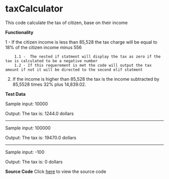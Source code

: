 # taxCalculator
This code calculate the tax of citizen, base on their income

**Functionality**



1 - If the citizen income is less than 85,528 the tax charge will be equal to 18% of the citizen income minus 556

        1.1 -  The nested if statment will display the tax as zero if the tax is calculated to be a negative number
        1.2 - If this requerement is met the code will output the tax amount if not it will be directed to the second elif statment


2. If the income is higher than 85,528 the tax is the income subtracted by 85,5528 times 32% plus 14,839.02.

**Test Data**

Sample input: 10000

Output: The tax is: 1244.0 dollars

---------------------------------

Sample input: 100000

Output: The tax is: 19470.0 dollars

---------------------------------

Sample input: -100

Output: The tax is: 0 dollars


**Source Code**
Click [here](https://github.com/Fran0616/taxCalculator/blob/master/cityTaxCalculator.py) to view the source code
